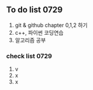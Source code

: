 ## To do list 0729
1. git & github chapter 0,1,2 하기 
2. c++, 파이썬 코딩연습
3. 알고리즘 공부


### check list 0729
1. v
2. x 
3. x